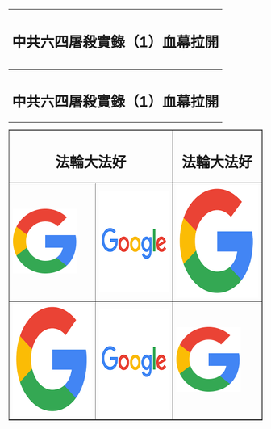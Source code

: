 
|<H1 style="text-align:center;">中共六四屠殺實錄（1）血幕拉開</H1>|
|:-:|

<table>
	<tr>
		<td colspan=2 align="center">
			<H1 style="text-align:center;">中共六四屠殺實錄（1）血幕拉開</H1>
		</td>
	</tr>
</table>







 <table border="1">
 <tr>
 	<td colspan="2" align="center"><H1>法輪大法好</H1></td>
 	<td colspan="2" align="center"><H1>法輪大法好</H1></td> </tr>
 <tr>
	<td><a href="http://1688.hytd.bid/"><img src="下载.png" width="128" height="128" border="0" alt="1"></a></td>
	<td><a href="http://1688.hytd.bid/"><img src="下载 (1).png" width="200" height="200" border="0" alt="2"></a></td>
	<td><img src="下载 (2).png" width="225" height="225" border="0" alt="3"></td>
 </tr>
 <tr>
	<td><img src="下载 (2).png" width="225" height="225" border="0" alt="3"></td>
	<td><img src="下载 (1).png" width="200" height="200" border="0" alt="2"></td>
	<td><img src="下载.png" width="128" height="128" border="0" alt="1"></td>
 </tr>
 </table>


